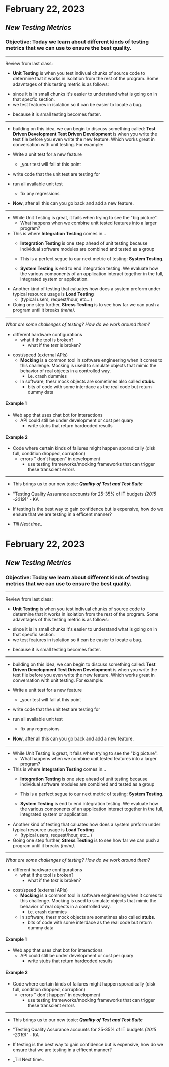 # February 22, 2023 
## _New Testing Metrics_
### Objective: Today we learn about different kinds of testing metrics that we can use to ensure the best quality.
***
Review from last class:
+ **Unit Testing** is when you test  indivual chunks of source code to determine that it works in isolation from the rest of the program. Some adavntages of this testing metric is as follows:
* since it is in small chunks it's easier to understand what is going on in that specfic section.
* we test features in isolation so it can be easier to locate a bug.
+ because it is small testing becomes faster.

*** 
+ building on this idea, we can begin to discuss something called: **Test Driven Development**
**Test Driven Development** is when you write the test file before you even write the new feature. Which works great in conversation with unit testing. For example:
+ Write a unit test for a new feature 
    + _your test will fail at this point
+ write code that the unit test are testing for 
+ run all available unit test 
    + fix any regressions 

+ **Now**, after all this can you go back and add a new feature.

***

* While Unit Testing is great, it fails when trying to see the "big picture". 
    + What happens when we combine unit tested features into a larger program?
* This is where **Integration Testing** comes in...
    + **Integration Testing** is one step ahead of unit testing because individual software modules are combined and tested as a group

    + This is a perfect segue to our next metric of testing: **System Testing**.
    + **System Testing** is end to end integration testing. We evaluate how the various components of an application interact together in the full, integrated system or application. 
+ Another kind of testing that caluates how does a system preform under typical resource usage is **Load Testing**
    + (typical users, request/hour, etc...)
+ Going one step further, **Stress Testing** is to see how far we can push a program until it breaks _(hehe)_.

*** 
_What are some challenges of testing? How do we work around them?_
+ different hardware configurations
    - what if the tool is broken?
        - what if the _test_ is broken?
- cost/speed (external APIs)
    - **Mocking** is a common tool in software engineering when it comes to this challenge. Mocking is used to simulate objects that mimic the behavior of real objects in a controlled way. 
        + i.e. crash dummies
    - In software, thesr mock objects are sometimes also called **stubs**. 
        - bits of code with some interdace as the real code but return dummy data

#### **Example 1**
+ Web app that uses chat bot for interactions
    - API could still be under development or cost per quary
        - write stubs that return hardcoded results

#### **Example 2**
+ Code where certain kinds of failures might happen sporadically (disk full, condition dropped, corruption)
    + errors " don't happen" in development
        + use testing frameworks/mocking frameworks that can trigger these transcient errors

***
+ This brings us to our new topic: **_Quality of Test and Test Suite_**
+ "Testing Quality Assurance accounts for 25-35% of IT budgets _(2015 -2019)_" - KA

+ If testing is the best way to gain confidence but is expensive, how do we ensure that we are testing in a efficent manner?

+ _Till Next time.._

# February 22, 2023 
## _New Testing Metrics_
### Objective: Today we learn about different kinds of testing metrics that we can use to ensure the best quality.
***
Review from last class:
+ **Unit Testing** is when you test  indivual chunks of source code to determine that it works in isolation from the rest of the program. Some adavntages of this testing metric is as follows:
* since it is in small chunks it's easier to understand what is going on in that specfic section.
* we test features in isolation so it can be easier to locate a bug.
+ because it is small testing becomes faster.

*** 
+ building on this idea, we can begin to discuss something called: **Test Driven Development**
**Test Driven Development** is when you write the test file before you even write the new feature. Which works great in conversation with unit testing. For example:
+ Write a unit test for a new feature 
    + _your test will fail at this point
+ write code that the unit test are testing for 
+ run all available unit test 
    + fix any regressions 

+ **Now**, after all this can you go back and add a new feature.

***

* While Unit Testing is great, it fails when trying to see the "big picture". 
    + What happens when we combine unit tested features into a larger program?
* This is where **Integration Testing** comes in...
    + **Integration Testing** is one step ahead of unit testing because individual software modules are combined and tested as a group

    + This is a perfect segue to our next metric of testing: **System Testing**.
    + **System Testing** is end to end integration testing. We evaluate how the various components of an application interact together in the full, integrated system or application. 
+ Another kind of testing that caluates how does a system preform under typical resource usage is **Load Testing**
    + (typical users, request/hour, etc...)
+ Going one step further, **Stress Testing** is to see how far we can push a program until it breaks _(hehe)_.

*** 
_What are some challenges of testing? How do we work around them?_
+ different hardware configurations
    - what if the tool is broken?
        - what if the _test_ is broken?
- cost/speed (external APIs)
    - **Mocking** is a common tool in software engineering when it comes to this challenge. Mocking is used to simulate objects that mimic the behavior of real objects in a controlled way. 
        + i.e. crash dummies
    - In software, thesr mock objects are sometimes also called **stubs**. 
        - bits of code with some interdace as the real code but return dummy data

#### **Example 1**
+ Web app that uses chat bot for interactions
    - API could still be under development or cost per quary
        - write stubs that return hardcoded results

#### **Example 2**
+ Code where certain kinds of failures might happen sporadically (disk full, condition dropped, corruption)
    + errors " don't happen" in development
        + use testing frameworks/mocking frameworks that can trigger these transcient errors

***
+ This brings us to our new topic: **_Quality of Test and Test Suite_**
+ "Testing Quality Assurance accounts for 25-35% of IT budgets _(2015 -2019)_" - KA

+ If testing is the best way to gain confidence but is expensive, how do we ensure that we are testing in a efficent manner?

+ _Till Next time..